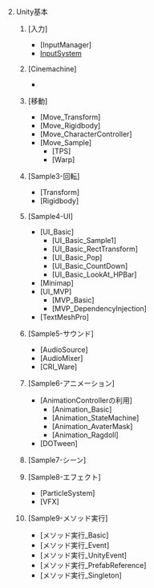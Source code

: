 2. Unity基本
   1. [入力]
       + [InputManager]
       + [InputSystem](2_1_InputSystem/2_1.md)
       
   1. [Cinemachine]  
       + [](2_2_Cinemachine/2_2.md)
         
   2. [移動]
       + [Move_Transform]
       + [Move_Rigidbody]
       + [Move_CharacterController]
       + [Move_Sample]
         - [TPS]
         - [Warp]
   3. [Sample3-回転]
       + [Transform]
       + [Rigidbody]
   4. [Sample4-UI]
       + [UI_Basic]
         - [UI_Basic_Sample1]
         - [UI_Basic_RectTransform]
         - [UI_Basic_Pop]
         - [UI_Basic_CountDown]
         - [UI_Basic_LookAt_HPBar]
       + [Minimap]
       + [UI_MVP]
         - [MVP_Basic]
         - [MVP_DependencyInjection]
       + [TextMeshPro]
   5. [Sample5-サウンド]
       + [AudioSource]
       + [AudioMixer]
       + [CRI_Ware]
   6. [Sample6-アニメーション]
       + [AnimationControllerの利用]
         - [Animation_Basic]
         - [Animation_StateMachine]
         - [Animation_AvaterMask]
         - [Animation_Ragdoll]
       + [DOTween]
   7. [Sample7-シーン]
   8. [Sample8-エフェクト]
       + [ParticleSystem]
       + [VFX]
   9. [Sample9-メソッド実行]
       + [メソッド実行_Basic]
       + [メソッド実行_Event]
       + [メソッド実行_UnityEvent]
       + [メソッド実行_PrefabReference]
       + [メソッド実行_Singleton]